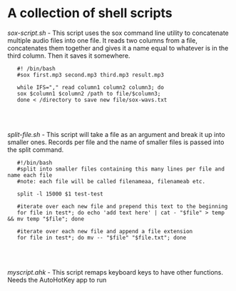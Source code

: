 # A collection of shell scripts

*_sox-script.sh_* - 
This script uses the sox command line utility to concatenate multiple audio files into one file. It reads two columns from a file, concatenates them together and gives it a name equal to whatever is in the third column. Then it saves it somewhere. 

```
   #! /bin/bash
   #sox first.mp3 second.mp3 third.mp3 result.mp3

   while IFS="," read column1 column2 column3; do
   sox $column1 $column2 /path to file/$column3;
   done < /directory to save new file/sox-wavs.txt
```
<br><br>

*_split-file.sh_* - 
This script will take a file as an argument and break it up into smaller ones. Records per file and the name of smaller files is passed into the split command.

```
   #!/bin/bash
   #split into smaller files containing this many lines per file and name each file
   #note: each file will be called filenameaa, filenameab etc.
   
   split -l 15000 $1 test-test
   
   #iterate over each new file and prepend this text to the beginning
   for file in test*; do echo 'add text here' | cat - "$file" > temp && mv temp "$file"; done
   
   #iterate over each new file and append a file extension
   for file in test*; do mv -- "$file" "$file.txt"; done
```
<br><br>

*_myscript.ahk_* - 
This script remaps keyboard keys to have other functions. Needs the AutoHotKey app to run
